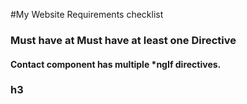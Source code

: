 #My Website Requirements checklist

### Must have at Must have at least one Directive
#### Contact component has multiple *ngIf directives.

### h3
